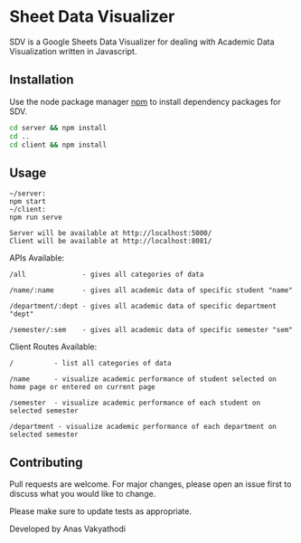 ﻿# Sheet Data Visualizer 

SDV is a Google Sheets Data Visualizer for dealing with Academic Data Visualization written in Javascript.

## Installation

Use the node package manager [npm](https://nodejs.org/en/download/current/) to install dependency packages for SDV.

```bash
cd server && npm install
cd ..
cd client && npm install
```

## Usage

```node
~/server:
npm start
~/client:
npm run serve
```

```
Server will be available at http://localhost:5000/
Client will be available at http://localhost:8081/
```

APIs Available:

```
/all              - gives all categories of data

/name/:name       - gives all academic data of specific student "name"

/department/:dept - gives all academic data of specific department "dept"

/semester/:sem    - gives all academic data of specific semester "sem"
```

Client Routes Available:

```
/          - list all categories of data

/name      - visualize academic performance of student selected on home page or entered on current page

/semester  - visualize academic performance of each student on selected semester

/department - visualize academic performance of each department on selected semester
```

## Contributing

Pull requests are welcome. For major changes, please open an issue first to discuss what you would like to change.

Please make sure to update tests as appropriate.

Developed by Anas Vakyathodi
